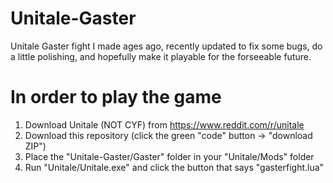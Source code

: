 # Unitale-Gaster
Unitale Gaster fight I made ages ago, recently updated to fix some bugs, do a little polishing, and hopefully make it playable for the forseeable future.
# In order to play the game
1. Download Unitale (NOT CYF) from https://www.reddit.com/r/unitale
2. Download this repository (click the green "code" button -> "download ZIP")
3. Place the "Unitale-Gaster/Gaster" folder in your "Unitale/Mods" folder
4. Run "Unitale/Unitale.exe" and click the button that says "gasterfight.lua"
